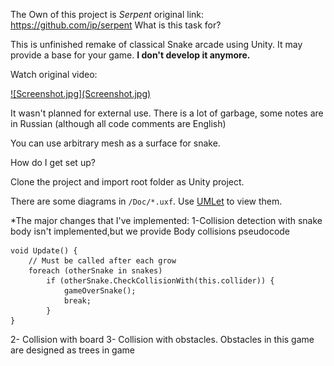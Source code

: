  The Own of this project is *Serpent*
 original link: https://github.com/ip/serpent
 What is this task for?

This is unfinished remake of classical Snake arcade using Unity. It may provide a base for your game. **I don't develop it anymore.**

Watch original video:

<a href="https://youtu.be/J52BppOl9pE">
![Screenshot.jpg](Screenshot.jpg)
</a>

It wasn't planned for external use. There is a lot of garbage, some notes are in Russian (although all code comments are English)

You can use arbitrary mesh as a surface for snake. 

 How do I get set up? 

Clone the project and import root folder as Unity project.

There are some diagrams in `/Doc/*.uxf`. Use [UMLet](http://www.umlet.com/) to view them.

*The major changes that I've implemented:
1-Collision detection with snake body isn't implemented,but we provide Body collisions pseudocode

    void Update() {
        // Must be called after each grow
        foreach (otherSnake in snakes)
            if (otherSnake.CheckCollisionWith(this.collider)) {
                gameOverSnake();
                break;
            }
    }
2- Collision with board 
3- Collision with obstacles. Obstacles in this game are designed as trees in game





